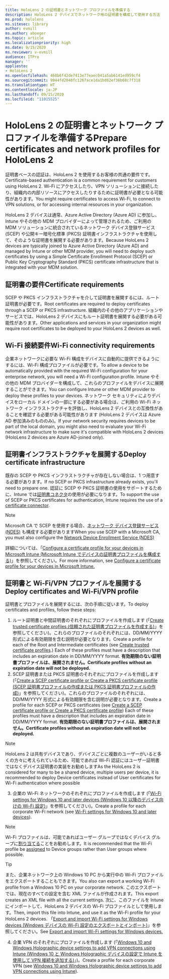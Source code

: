 ```yaml
---
title: HoloLens 2 の証明書とネットワーク プロファイルを準備する
description: HoloLens 2 デバイスでネットワーク用の証明書を構成して使用する方法
ms.prod: hololens
ms.sitesec: library
author: evmill
ms.author: aboeger
ms.topic: article
ms.localizationpriority: high
ms.date: 9/15/2020
ms.reviewer: v-evmill
audience: ITPro
manager: ''
appliesto:
- HoloLens 2
ms.openlocfilehash: 460b6f42de7413e77eaec041a5ab6141ed959cf4
ms.sourcegitcommit: 9944fd2040fc1267ace1da1bd62ef36b68c7f318
ms.translationtype: HT
ms.contentlocale: ja-JP
ms.lasthandoff: 09/15/2020
ms.locfileid: "11015525"
---
```

# <span data-ttu-id="e3b05-103">HoloLens 2 の証明書とネットワーク プロファイルを準備する</span><span class="sxs-lookup"><span data-stu-id="e3b05-103">Prepare certificates and network profiles for HoloLens 2</span></span>

<span data-ttu-id="e3b05-104">証明書ベースの認証は、HoloLens 2 を使用するお客様の共通の要件です。</span><span class="sxs-lookup"><span data-stu-id="e3b05-104">Certificate-based authentication is a common requirement for customers using HoloLens 2.</span></span> <span data-ttu-id="e3b05-105">Wi-Fi にアクセスしたり、VPN ソリューションに接続したり、組織内の内部リソースにアクセスしたりするために証明書が必要となる可能性があります。</span><span class="sxs-lookup"><span data-stu-id="e3b05-105">You might require certificates to access Wi-Fi, to connect to VPN solutions, or for accessing internal resources in your organization.</span></span>

<span data-ttu-id="e3b05-106">HoloLens 2 デバイスは通常、Azure Active Directory (Azure AD) に参加し、Intune やその他の MDM プロバイダーによって管理されるため、ご利用の MDM ソリューションに統合されているネットワーク デバイス登録サービス (SCEP) や公開キー暗号化標準 (PKCS) 証明書インフラストラクチャを使用して、そのような証明書を展開する必要があります。</span><span class="sxs-lookup"><span data-stu-id="e3b05-106">Because HoloLens 2 devices are typically joined to Azure Active Directory (Azure AD) and managed by Intune or other MDM provider, you will need to deploy such certificates by using a Simple Certificate Enrollment Protocol (SCEP) or Public Key Cryptography Standard (PKCS) certificate infrastructure that is integrated with your MDM solution.</span></span>

## <span data-ttu-id="e3b05-107">証明書の要件</span><span class="sxs-lookup"><span data-stu-id="e3b05-107">Certificate requirements</span></span>
<span data-ttu-id="e3b05-108">SCEP や PKCS インフラストラクチャを介して証明書を展開するには、ルート証明書が必要です。</span><span class="sxs-lookup"><span data-stu-id="e3b05-108">Root certificates are required to deploy certificates through a SCEP or PKCS infrastructure.</span></span> <span data-ttu-id="e3b05-109">組織内のその他のアプリケーションやサービスでは、HoloLens 2 デバイスにもルート証明書を展開する必要がある可能性があります。</span><span class="sxs-lookup"><span data-stu-id="e3b05-109">Other applications and services in your organization might require root certificates to be deployed to your HoloLens 2 devices as well.</span></span> 

## <span data-ttu-id="e3b05-110">Wi-Fi 接続要件</span><span class="sxs-lookup"><span data-stu-id="e3b05-110">Wi-Fi connectivity requirements</span></span>
<span data-ttu-id="e3b05-111">企業ネットワークに必要な Wi-Fi 構成をデバイスに自動的に提供できるようにするには、Wi-Fi 構成プロファイルが必要です。</span><span class="sxs-lookup"><span data-stu-id="e3b05-111">To allow a device to be automatically provided with the required Wi-Fi configuration for your enterprise network, you will need a Wi-Fi configuration profile.</span></span> <span data-ttu-id="e3b05-112">Intune やその他の MDM プロバイダーを構成して、これらのプロファイルをデバイスに展開することができます。</span><span class="sxs-lookup"><span data-stu-id="e3b05-112">You can configure Intune or other MDM provider to deploy these profiles to your devices.</span></span> <span data-ttu-id="e3b05-113">ネットワーク セキュリティによりデバイスをローカル ドメインの一部にする必要がある場合は、ご利用の Wi-Fi ネットワーク インフラストラクチャを評価し、HoloLens 2 デバイスとの互換性があることを確認する必要がある可能性があります (HoloLens 2 デバイスは Azure AD 参加済みのもののみ)。</span><span class="sxs-lookup"><span data-stu-id="e3b05-113">If your network security requires devices to be part of the local domain, you might also need to evaluate your Wi-Fi network infrastructure to make sure it's compatible with HoloLens 2 devices (HoloLens 2 devices are Azure AD-joined only).</span></span>

## <span data-ttu-id="e3b05-114">証明書インフラストラクチャを展開する</span><span class="sxs-lookup"><span data-stu-id="e3b05-114">Deploy certificate infrastructure</span></span>
<span data-ttu-id="e3b05-115">既存の SCEP や PKCS インフラストラクチャが存在しない場合は、1 つ用意する必要があります。</span><span class="sxs-lookup"><span data-stu-id="e3b05-115">If no SCEP or PKCS infrastructure already exists, you'll need to prepare one.</span></span> <span data-ttu-id="e3b05-116">認証に SCEP や PKCS 証明書の使用をサポートするために、Intune では[証明書コネクタ](https://docs.microsoft.com/mem/intune/protect/certificate-connectors)の使用が必要になります。</span><span class="sxs-lookup"><span data-stu-id="e3b05-116">To support the use of SCEP or PKCS certificates for authentication, Intune requires the use of a [certificate connector](https://docs.microsoft.com/mem/intune/protect/certificate-connectors).</span></span>

> [!NOTE]
> <span data-ttu-id="e3b05-117">Microsoft CA で SCEP を使用する場合、[ネットワーク デバイス登録サービス (NDES)](https://docs.microsoft.com/mem/intune/protect/certificates-scep-configure#set-up-ndes) も構成する必要があります</span><span class="sxs-lookup"><span data-stu-id="e3b05-117">When you use SCEP with a Microsoft CA, you must also configure the [Network Device Enrollment Service (NDES)](https://docs.microsoft.com/mem/intune/protect/certificates-scep-configure#set-up-ndes)</span></span>

<span data-ttu-id="e3b05-118">詳細については、「[Configure a certificate profile for your devices in Microsoft Intune (Microsoft Intune でデバイスの証明書プロファイルを構成する)](https://docs.microsoft.com/intune/certificates-configure)」を参照してください。</span><span class="sxs-lookup"><span data-stu-id="e3b05-118">For more information, see [Configure a certificate profile for your devices in Microsoft Intune.](https://docs.microsoft.com/intune/certificates-configure)</span></span>

## <span data-ttu-id="e3b05-119">証明書と Wi-Fi/VPN プロファイルを展開する</span><span class="sxs-lookup"><span data-stu-id="e3b05-119">Deploy certificates and Wi-Fi/VPN profile</span></span>
<span data-ttu-id="e3b05-120">証明書とプロファイルを展開するには、次の手順に従います。</span><span class="sxs-lookup"><span data-stu-id="e3b05-120">To deploy certificates and profiles, follow these steps:</span></span>
1.  <span data-ttu-id="e3b05-121">ルート証明書と中間証明書のそれぞれにプロファイルを作成します (「[Create trusted certificate profiles (信頼された証明書プロファイルを作成する)](https://docs.microsoft.com/intune/protect/certificates-configure#create-trusted-certificate-profiles)」を参照してください)。これらのプロファイルのそれぞれには、DD/MM/YYYY 形式による有効期限を含む説明が必要となります。</span><span class="sxs-lookup"><span data-stu-id="e3b05-121">Create a profile for each of the Root and Intermediate certificates (see [Create trusted certificate profiles](https://docs.microsoft.com/intune/protect/certificates-configure#create-trusted-certificate-profiles).) Each of these profiles must have a description that includes an expiration date in DD/MM/YYYY format.</span></span> **<span data-ttu-id="e3b05-122">有効期限のない証明書プロファイルは、展開されません。</span><span class="sxs-lookup"><span data-stu-id="e3b05-122">Certificate profiles without an expiration date will not be deployed.</span></span>**
1.  <span data-ttu-id="e3b05-123">SCEP 証明書または PKCS 証明書のそれぞれにプロファイルを作成します (「[Create a SCEP certificate profile or Create a PKCS certificate profile (SCEP 証明書プロファイルの作成または PKCS 証明書プロファイルの作成)](https://docs.microsoft.com/intune/protect/certficates-pfx-configure#create-a-pkcs-certificate-profile)」を参照してください)。これらのプロファイルのそれぞれには、DD/MM/YYYY 形式による有効期限を含む説明が必要となります。</span><span class="sxs-lookup"><span data-stu-id="e3b05-123">Create a profile for each SCEP or PKCS certificates (see [Create a SCEP certificate profile or Create a PKCS certificate profile](https://docs.microsoft.com/intune/protect/certficates-pfx-configure#create-a-pkcs-certificate-profile)) Each of these profiles must have a description that includes an expiration date in DD/MM/YYYY format.</span></span> **<span data-ttu-id="e3b05-124">有効期限のない証明書プロファイルは、展開されません。</span><span class="sxs-lookup"><span data-stu-id="e3b05-124">Certificate profiles without an expiration date will not be deployed.</span></span>**

> [!NOTE]
> <span data-ttu-id="e3b05-125">HoloLens 2 は共有デバイスであり、デバイスごとに複数のユーザーがいると多くの方々に考えられているため、可能であれば Wi-Fi 認証にはユーザー証明書ではなくデバイス証明書の実装をお勧めします</span><span class="sxs-lookup"><span data-stu-id="e3b05-125">As the HoloLens 2 is considered for many to be a shared device, multiple users per device, it is recommended to deploy Device certificates instead of User certificates for Wi-Fi authentication where possible</span></span>

3.  <span data-ttu-id="e3b05-126">企業の Wi-Fi ネットワークのそれぞれにプロファイルを作成します (「[Wi-Fi settings for Windows 10 and later devices (Windows 10 以降のデバイス向けの Wi-Fi 設定)](https://docs.microsoft.com/intune/wi-fi-settings-windows)」を参照してください)。</span><span class="sxs-lookup"><span data-stu-id="e3b05-126">Create a profile for each corporate Wi-Fi network (see [Wi-Fi settings for Windows 10 and later devices](https://docs.microsoft.com/intune/wi-fi-settings-windows)).</span></span> 
> [!NOTE]
> <span data-ttu-id="e3b05-127">Wi-Fi プロファイルは、可能であればユーザー グループではなくデバイス グループに[割り当てる](https://docs.microsoft.com/mem/intune/configuration/device-profile-assign)ことをお勧めします。</span><span class="sxs-lookup"><span data-stu-id="e3b05-127">It is recommended that the Wi-Fi profile be [assigned](https://docs.microsoft.com/mem/intune/configuration/device-profile-assign) to Device groups rather than User groups where possible.</span></span> 

> [!TIP]
> <span data-ttu-id="e3b05-128">また、企業ネットワーク上の Windows 10 PC から実行中の Wi-Fi プロファイルをエクスポートすることもできます。</span><span class="sxs-lookup"><span data-stu-id="e3b05-128">You also can export a working Wi-Fi profile from a Windows 10 PC on your corporate network.</span></span> <span data-ttu-id="e3b05-129">このエクスポートでは、現在のすべての設定を含む XML ファイルが作成されます。</span><span class="sxs-lookup"><span data-stu-id="e3b05-129">This export creates an XML file with all the current settings.</span></span> <span data-ttu-id="e3b05-130">次に、このファイルを Intune にインポートして、HoloLens 2 デバイスの Wi-Fi プロファイルとして使用します。</span><span class="sxs-lookup"><span data-stu-id="e3b05-130">Then, import this file into Intune, and use it as the Wi-Fi profile for your HoloLens 2 devices.</span></span> <span data-ttu-id="e3b05-131">「[Export and import Wi-Fi settings for Windows devices (Windows デバイスの Wi-Fi 設定のエクスポートとインポート)](https://docs.microsoft.com/mem/intune/configuration/wi-fi-settings-import-windows-8-1)」を参照してください。</span><span class="sxs-lookup"><span data-stu-id="e3b05-131">See [Export and import Wi-Fi settings for Windows devices.](https://docs.microsoft.com/mem/intune/configuration/wi-fi-settings-import-windows-8-1)</span></span>

4.  <span data-ttu-id="e3b05-132">企業 VPN のそれぞれにプロファイルを作成します (「[Windows 10 and Windows Holographic device settings to add VPN connections using Intune (Windows 10 と Windows Holographic デバイスの設定で Intune を使用して VPN 接続を追加する)](https://docs.microsoft.com/intune/vpn-settings-windows-10)」)。</span><span class="sxs-lookup"><span data-stu-id="e3b05-132">Create a profile for each corporate VPN (see [Windows 10 and Windows Holographic device settings to add VPN connections using Intune](https://docs.microsoft.com/intune/vpn-settings-windows-10)).</span></span>




